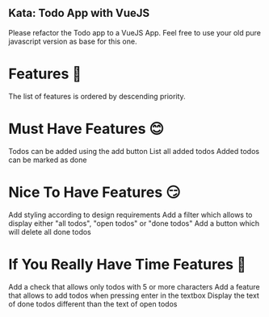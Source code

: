 ## Kata: Todo App with VueJS

Please refactor the Todo app to a VueJS App. Feel free to use your old pure javascript version as base for this one.

# Features 🍡

The list of features is ordered by descending priority.

# Must Have Features 😊

Todos can be added using the add button
List all added todos
Added todos can be marked as done

# Nice To Have Features 😏

Add styling according to design requirements
Add a filter which allows to display either "all todos", "open todos" or "done todos"
Add a button which will delete all done todos

# If You Really Have Time Features 🥳

Add a check that allows only todos with 5 or more characters
Add a feature that allows to add todos when pressing enter in the textbox
Display the text of done todos different than the text of open todos
